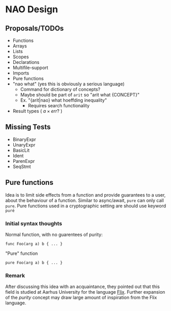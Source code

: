 # NAO Design
## Proposals/TODOs
- Functions
- Arrays
- Lists
- Scopes
- Declarations
- Multifile-support
- Imports
- Pure functions
- "nao what" (yes this is obviously a serious language)
    - Command for dictionary of concepts?
    - Maybe should be part of `arit` so "arit what {CONCEPT}"
    - Ex. "{arit|nao} what hoeffding inequality"
        - Requires search functionality
- Result types ( $a \times err?$ )

## Missing Tests
- BinaryExpr
- UnaryExpr
- BasicLit
- Ident
- ParenExpr
- SeqStmt
 
## Pure functions
Idea is to limit side effects from a function and provide guarantees to a user, about the behaviour of a function. 
Similar to async/await, `pure` can only call `pure`. Pure functions used in a cryptographic setting are should use keyword `puré`
### Initial syntax thoughts
Normal function, with no guarentees of purity:
```
func Foo(arg a) b { ... }
```
"Pure" function
```
pure Foo(arg a) b { ... }
```
### Remark
After discussing this idea with an acquaintance, they pointed out that this field is studied at Aarhus University for the language [Flix](https://flix.dev). 
Further expansion of the *purity* concept may draw large amount of inspiration from the Flix language.  



